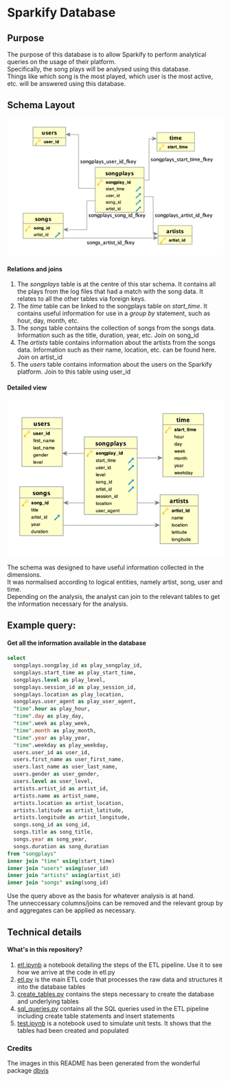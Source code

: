 # Sparkify Database

## Purpose
The purpose of this database is to allow Sparkify to perform analytical queries on the usage of their platform.  
Specifically, the song plays will be analysed using this database.  
Things like which song is the most played, which user is the most active, etc. will be answered using this database.

## Schema Layout
   ![Schema Layout](./images/Screenshot%202019-04-22%20at%2018.58.36.png)

#### Relations and joins
1. The *songplays* table is at the centre of this star schema.  It contains all the plays from the log files that had a match with the song data.  It relates to all the other tables via foreign keys.
2. The *_time_* table can be linked to the songplays table on *start_time*.  It contains useful information for use in a *group by* statement, such as hour, day, month, etc.
3. The *songs* table contains the collection of songs from the songs data.  Information such as the title, duration, year, etc. Join on song_id
4. The *artists* table contains information about the artists from the songs data.  Information such as their name, location, etc. can be found here. Join on artist_id
5. The *users* table contains information about the users on the Sparkify platform.  Join to this table using user_id

#### Detailed view
   ![Schema Layout](./images/Screenshot%202019-04-22%20at%2019.02.05.png)

The schema was designed to have useful information collected in the dimensions.  
It was normalised according to logical entities, namely artist, song, user and time.  
Depending on the analysis, the analyst can join to the relevant tables to get the information necessary for the analysis.

## Example query:
#### Get all the information available in the database
```sql
select 
  songplays.songplay_id as play_songplay_id,
  songplays.start_time as play_start_time,
  songplays.level as play_level,
  songplays.session_id as play_session_id,
  songplays.location as play_location,
  songplays.user_agent as play_user_agent,
  "time".hour as play_hour,
  "time".day as play_day,
  "time".week as play_week,
  "time".month as play_month,
  "time".year as play_year,
  "time".weekday as play_weekday,
  users.user_id as user_id,
  users.first_name as user_first_name,
  users.last_name as user_last_name, 
  users.gender as user_gender, 
  users.level as user_level,
  artists.artist_id as artist_id,
  artists.name as artist_name, 
  artists.location as artist_location,
  artists.latitude as artist_latitude,
  artists.longitude as artist_longitude,
  songs.song_id as song_id,
  songs.title as song_title,
  songs.year as song_year,
  songs.duration as song_duration
from "songplays" 
inner join "time" using(start_time)
inner join "users" using(user_id)
inner join "artists" using(artist_id)
inner join "songs" using(song_id)
```
Use the query above as the basis for whatever analysis is at hand.  
The unneccessary columns/joins can be removed and the relevant group by and aggregates can be applied as necessary.

## Technical details
#### What's in this repository?
1. [etl.ipynb](./etl.ipynb) a notebook detailing the steps of the ETL pipeline.  Use it to see how we arrive at the code in etl.py
2. [etl.py](./etl.py) is the main ETL code that processes the raw data and structures it into the database tables
3. [create_tables.py](./create_tables.py) contains the steps necessary to create the database and underlying tables
4. [sql_queries.py](./sql_queries.py) contains all the SQL queries used in the ETL pipeline including create table statements and insert statements
5. [test.ipynb](./test.ipynb) is a notebook used to simulate unit tests.  It shows that the tables had been created and populated

### Credits
The images in this README has been generated from the wonderful package [dbvis](https://www.dbvis.com)